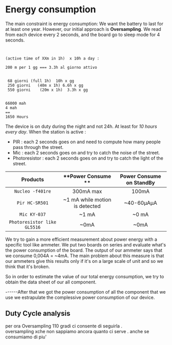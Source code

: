 # Energy consumption 

The main constraint is energy consumption: We want the battery to last for at least one year.
However, our initial approach is **Oversampling**. We read from each device every 2 seconds, and the board go to sleep mode for 4 seconds.
```


(active time of XXm in 1h)  x 10h a day : 

200 m per 1 gg === 3.3h al giorno attivo


 68 giorni (full 1h)  10h x gg
 250 giorni   (40m x 1h) 6.6h x gg
 550 giorni    (20m x 1h)  3.3h x gg 


66000 mah 
4 mah  
==
1650 Hours

```
The device is on duty during the night and not 24h. At least for *10 hours every day*. 
When the station is active :
- PIR : each 2 seconds goes on and need to compute how many people pass through the street.
- Mic : each 2 seconds goes on and try to catch the noise of the street.
- Photoresistor : each 2 seconds goes on and try to catch the light of the street.


| **Products** | **Power Consume ** | **Power Consume on StandBy** | 
| :---: | :---: | :---: | 
| `Nucleo -f401re` | 300mA max | 100mA | 
| `Pir HC-SR501` | ~1 mA while motion is detected | ~40-60µAµA | 
| `Mic KY-037` | ~1 mA | ~0 mA | 
| `Photoresistor like GL5516` | ~0mA |  ~0mA | 


We try to gain a more efficient measurement about power energy with a specific tool like ammeter. We put two boards on series and evaluate what's the power consumption of the board. The output of our ammeter says that we consume 0,004A = ~4mA. The main problem about this measure is that our ammeters give this results only if it's on a large scale of unit and so we think that it's broken.

So in order to estimate the value of our total energy consumption, we try to obtain the data sheet of our all component.

------After that we got the power consumption of all the component that we use we estrapulate the complessive power consumption of our device.

## Duty Cycle analysis 

per ora Oversampling 
110 gradi ci consente di seguirla .   
oversampling xche non sappiamo ancora quanto ci serve . anche se consumiamo di piu'


